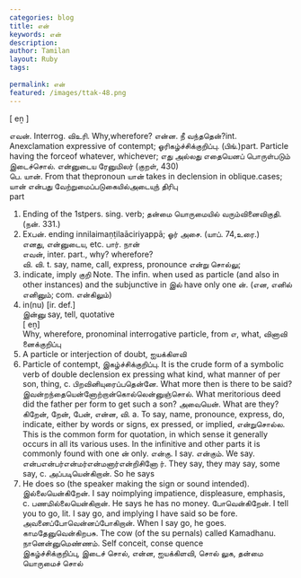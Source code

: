 ```yaml
---
categories: blog
title: என்
keywords: என்
description: 
author: Tamilan
layout: Ruby
tags: 
 
permalink: என்
featured: /images/ttak-48.png
---
```

  
[ eṉ ]  
  
எவன். Interrog. விஉரி. Why,wherefore? என்ன. நீ வந்ததென்?int. Anexclamation expressive of contempt; ஓரிகழ்ச்சிக்குறிப்பு. (பிங்.)part. Particle having the forceof whatever, whichever; எது அல்லது எதையெனப் பொருள்படும் இடைச்சொல். என்னுடைய ரேனுமிலர் (குறள், 430)  
பெ. யான். From that thepronoun யான் takes in declension in oblique.cases; யான் என்பது வேற்றுமைப்படுகையில்அடையுந் திரிபு  
part  
1. Ending of the 1stpers. sing. verb; தன்மை யொருமையில் வரும்வினைவிகுதி. (நன். 331.)  
2. Exபன். ending innilaimaṇṭilaāciriyappā; ஓர் அசை. (யாப். 74,உரை.)  
எனது, என்னுடைய, etc. பார். நான்  
எவன், inter. part., why? wherefore?  
வி. வி. t. say, name, call, express, pronounce என்று சொல்லு;  
2. indicate, imply குறி Note. The infin. when used as particle (and also in other instances) and the subjunctive in இல் have only one ன். (என, எனில் எனினும்; com. என்கிலும்)  
5. in(nu) [ir. def.]  
இன்னு say, tell, quotative  
[ eṉ]  
Why, wherefore, pronominal interrogative particle, from எ, what, வினாவி னைக்குறிப்பு  
2. A particle or interjection of doubt, ஐயக்கிளவி  
3. Particle of contempt, இகழ்ச்சிக்குறிப்பு. It is the crude form of a symbolic verb of double declension ex pressing what kind, what manner of per son, thing, c. பிறவினியுரைப்பதென்னே. What more then is there to be said? இவன்றந்தையென்னோற்றான்கொல்லென்னுஞ்சொல். What meritorious deed did the father per form to get such a son? அவையென். What are they?  
கிறேன், றேன், பேன், என்ன, வி. a. To say, name, pronounce, express, do, indicate, either by words or signs, ex pressed, or implied, என்றுசொல்ல. This is the common form for quotation, in which sense it generally occurs in all its various uses. In the infinitive and other parts it is commonly found with one ன் only. என்கு. I say. என்கும். We say. என்பஎன்பர்என்மர்என்மனார்என்றிசினோ ர். They say, they may say, some say, c. அப்படியென்கிறான். So he says  
2. He does so (the speaker making the sign or sound intended). இல்லையென்கிறேன். I say noimplying impatience, displeasure, emphasis, c. பணமில்லையென்கிறான். He says he has no money. போவென்கிறேன். I tell you to go, lit. I say go, and implying I have said so be fore. அவனைப்போவென்னப்போகிறான். When I say go, he goes. காமதேனுவென்கிறபசு. The cow (of the su pernals) called Kamadhanu. நானென்னுமெண்ணம். Self conceit, conse quence  
இகழ்ச்சிக்குறிப்பு, இடைச் சொல், என்ன, ஐயக்கிளவி, சொல் லுக, தன்மை யொருமைச் சொல்
